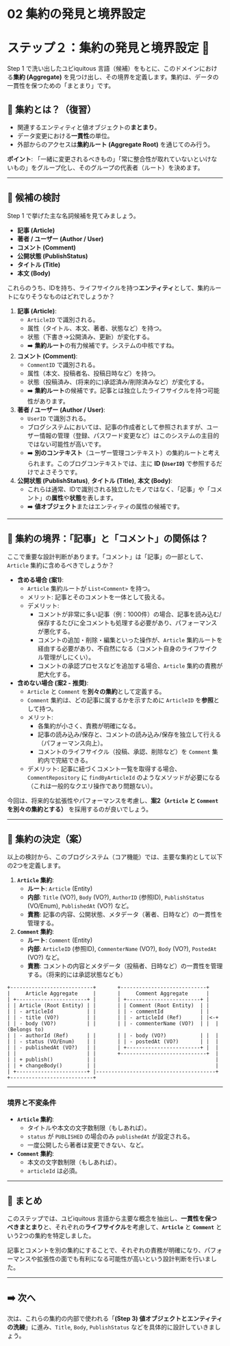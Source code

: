 # 02 集約の発見と境界設定

# ステップ２：集約の発見と境界設定 🧱

Step 1 で洗い出したユビiquitous 言語（候補）をもとに、このドメインにおける**集約 (Aggregate)** を見つけ出し、その境界を定義します。集約は、データの一貫性を保つための「まとまり」です。

## 🤔 集約とは？（復習）

- 関連するエンティティと値オブジェクトの**まとまり**。
- データ変更における**一貫性**の単位。
- 外部からのアクセスは**集約ルート (Aggregate Root)** を通じてのみ行う。

**ポイント**: 「一緒に変更されるべきもの」「常に整合性が取れていないといけないもの」をグループ化し、そのグループの代表者（ルート）を決めます。

---

## 💬 候補の検討

Step 1 で挙げた主な名詞候補を見てみましょう。

- **記事 (Article)**
- **著者 / ユーザー (Author / User)**
- **コメント (Comment)**
- **公開状態 (PublishStatus)**
- **タイトル (Title)**
- **本文 (Body)**

これらのうち、IDを持ち、ライフサイクルを持つ**エンティティ**として、集約ルートになりそうなものはどれでしょうか？

1. **記事 (Article)**:
    - `ArticleID` で識別される。
    - 属性（タイトル、本文、著者、状態など）を持つ。
    - 状態（下書き→公開済み、更新）が変化する。
    - ➡️ **集約ルート**の有力候補です。システムの中核ですね。
2. **コメント (Comment)**:
    - `CommentID` で識別される。
    - 属性（本文、投稿者名、投稿日時など）を持つ。
    - 状態（投稿済み、(将来的に)承認済み/削除済みなど）が変化する。
    - ➡️ **集約ルート**の候補です。記事とは独立したライフサイクルを持つ可能性があります。
3. **著者 / ユーザー (Author / User)**:
    - `UserID` で識別される。
    - ブログシステムにおいては、記事の作成者として参照されますが、ユーザー情報の管理（登録、パスワード変更など）はこのシステムの主目的ではない可能性が高いです。
    - ➡️ **別のコンテキスト**（ユーザー管理コンテキスト）の集約ルートと考えられます。このブログコンテキストでは、主に **ID (`UserID`)** で参照するだけでよさそうです。
4. **公開状態 (PublishStatus)**, **タイトル (Title)**, **本文 (Body)**:
    - これらは通常、IDで識別される独立したモノではなく、「記事」や「コメント」の**属性**や**状態**を表します。
    - ➡️ **値オブジェクト**またはエンティティの属性の候補です。

---

## 💬 集約の境界：「記事」と「コメント」の関係は？

ここで重要な設計判断があります。「コメント」は「記事」の一部として、`Article` 集約に含めるべきでしょうか？

- **含める場合 (案1)**:
    - `Article` 集約ルートが `List<Comment>` を持つ。
    - メリット: 記事とそのコメントを一体として扱える。
    - デメリット:
        - コメントが非常に多い記事（例：1000件）の場合、記事を読み込む/保存するたびに全コメントも処理する必要があり、パフォーマンスが悪化する。
        - コメントの追加・削除・編集といった操作が、`Article` 集約ルートを経由する必要があり、不自然になる（コメント自身のライフサイクル管理がしにくい）。
        - コメントの承認プロセスなどを追加する場合、`Article` 集約の責務が肥大化する。
- **含めない場合 (案2 - 推奨)**:
    - `Article` と `Comment` を**別々の集約**として定義する。
    - `Comment` 集約は、どの記事に属するかを示すために `ArticleID` を**参照**として持つ。
    - メリット:
        - 各集約が小さく、責務が明確になる。
        - 記事の読み込み/保存と、コメントの読み込み/保存を独立して行える（パフォーマンス向上）。
        - コメントのライフサイクル（投稿、承認、削除など）を `Comment` 集約内で完結できる。
    - デメリット: 記事に紐づくコメント一覧を取得する場合、`CommentRepository` に `findByArticleId` のようなメソッドが必要になる（これは一般的なクエリ操作であり問題ない）。

今回は、将来的な拡張性やパフォーマンスを考慮し、**案2（`Article` と `Comment` を別々の集約とする）** を採用するのが良いでしょう。

---

## 💬 集約の決定（案）

以上の検討から、このブログシステム（コア機能）では、主要な集約として以下の2つを定義します。

1. **`Article` 集約**:
    - **ルート**: `Article` (Entity)
    - **内部**: `Title` (VO?), `Body` (VO?), `AuthorID` (参照ID), `PublishStatus` (VO/Enum), `PublishedAt` (VO?) など。
    - **責務**: 記事の内容、公開状態、メタデータ（著者、日時など）の一貫性を管理する。
2. **`Comment` 集約**:
    - **ルート**: `Comment` (Entity)
    - **内部**: `ArticleID` (参照ID), `CommenterName` (VO?), `Body` (VO?), `PostedAt` (VO?) など。
    - **責務**: コメントの内容とメタデータ（投稿者、日時など）の一貫性を管理する。（将来的には承認状態なども）

```
+---------------------------+       +----------------------------+
|     Article Aggregate     |       |     Comment Aggregate      |
| +-----------------------+ |       | +------------------------+ |
| | Article (Root Entity) | |       | | Comment (Root Entity)  | |
| | - articleId           | |       | | - commentId            | |
| | - title (VO?)         | |       | | - articleId (Ref)      | |<-+
| | - body (VO?)          | |       | | - commenterName (VO?)  | |  | (Belongs to)
| | - authorId (Ref)      | |       | | - body (VO?)           | |  |
| | - status (VO/Enum)    | |       | | - postedAt (VO?)       | |  |
| | - publishedAt (VO?)   | |       | +------------------------+ |  |
| |                       | |       +----------------------------+  |
| | + publish()           | |                                       |
| | + changeBody()        | |                                       |
| +-----------------------+ |---------------------------------------+
+---------------------------+

```

---

### 境界と不変条件

- **`Article` 集約**:
    - タイトルや本文の文字数制限（もしあれば）。
    - `status` が `PUBLISHED` の場合のみ `publishedAt` が設定される。
    - 一度公開したら著者は変更できない、など。
- **`Comment` 集約**:
    - 本文の文字数制限（もしあれば）。
    - `articleId` は必須。

---

## 📝 まとめ

このステップでは、ユビiquitous 言語から主要な概念を抽出し、**一貫性を保つべきまとまり**と、それぞれの**ライフサイクル**を考慮して、**`Article`** と **`Comment`** という2つの集約を特定しました。

記事とコメントを別の集約にすることで、それぞれの責務が明確になり、パフォーマンスや拡張性の面でも有利になる可能性が高いという設計判断を行いました。

---

## ➡️ 次へ

次は、これらの集約の内部で使われる「**(Step 3) 値オブジェクトとエンティティの洗練**」に進み、`Title`, `Body`, `PublishStatus` などを具体的に設計していきましょう。